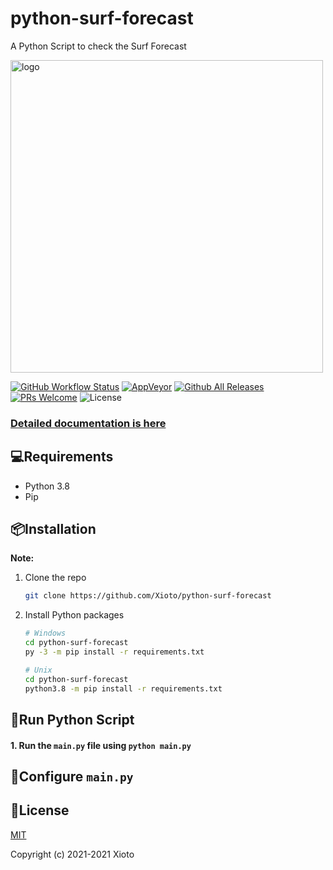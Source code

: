 # python-surf-forecast

A Python Script to check the Surf Forecast

<img src="https://github.com/Xioto/python-surf-forecast/blob/main/docs/assets/img/logo.png" alt="logo" width="500"/>

[![GitHub Workflow Status](https://img.shields.io/github/workflow/status/yuk7/wsldl/Mingw-w64%20Cross%20CI?logo=GitHub&style=flat-square)](https://github.com/yuk7/wsldl/actions?query=workflow%3A%22Mingw-w64+Cross+CI%22)
[![AppVeyor](https://img.shields.io/appveyor/ci/yuk7/wsldl.svg?logo=AppVeyor&style=flat-square)](https://ci.appveyor.com/project/yuk7/wsldl)
[![Github All Releases](https://img.shields.io/github/downloads/yuk7/wsldl/total.svg?style=flat-square)](https://github.com/yuk7/wsldl/releases/latest)
[![PRs Welcome](https://img.shields.io/badge/PRs-welcome-brightgreen.svg?style=flat-square)](http://makeapullrequest.com)
![License](https://img.shields.io/github/license/yuk7/wsldl.svg?style=flat-square)


### [Detailed documentation is here](https://git.io/wsldl-doc)

## 💻Requirements
* Python 3.8
* Pip

## 📦Installation

**Note:**
1. Clone the repo
   ```sh
   git clone https://github.com/Xioto/python-surf-forecast
   ```
2. Install Python packages
   ```sh
   # Windows
   cd python-surf-forecast
   py -3 -m pip install -r requirements.txt
   
   # Unix
   cd python-surf-forecast
   python3.8 -m pip install -r requirements.txt
   ```


## 🔧Run Python Script
#### 1. Run the `main.py` file using `python main.py` 

## 📝Configure `main.py`


## 📄License
[MIT](https://github.com/Xioto/python-surf-forecast/blob/main/LICENSE)

Copyright (c) 2021-2021 Xioto
